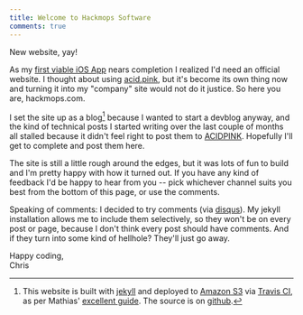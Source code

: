 ```yaml
---
title: Welcome to Hackmops Software
comments: true
---
```


New website, yay!

<!-- break -->

As my [first viable iOS App]({{site.base_url}}/projects/hmensaplus/) nears completion I realized I'd need an official website. I thought about using [acid.pink][], but it's become its own thing now and turning it into my "company" site would not do it justice. So here you are, hackmops.com.

I set the site up as a blog[^blog] because I wanted to start a devblog anyway, and the kind of technical posts I started writing over the last couple of months all stalled because it didn't feel right to post them to [ACIDPINK][acid.pink]. Hopefully I'll get to complete and post them here.

The site is still a little rough around the edges, but it was lots of fun to build and I'm pretty happy with how it turned out. If you have any kind of feedback I'd be happy to hear from you -- pick whichever channel suits you best from the bottom of this page, or use the comments.

Speaking of comments: I decided to try comments (via [disqus][]). My jekyll installation allows me to include them selectively, so they won't be on every post or page, because I don't think every post should have comments. And if they turn into some kind of hellhole? They'll just go away.

Happy coding,<br />
Chris

[^blog]: This website is built with [jekyll][] and deployed to [Amazon S3][s3] via [Travis CI][], as per Mathias' [excellent guide](http://www.paperplanes.de/2013/8/13/deploying-your-jekyll-blog-to-s3-with-travis-ci.html). The source is on [github][].

[acid.pink]: http://acid.pink
[Travis CI]: https://travis-ci.org/chrifpa/hackmopscom
[s3]: http://aws.amazon.com/s3/
[jekyll]: jekyllrb.com
[github]: https://github.com/chrifpa/hackmopscom
[disqus]: https://disqus.com
